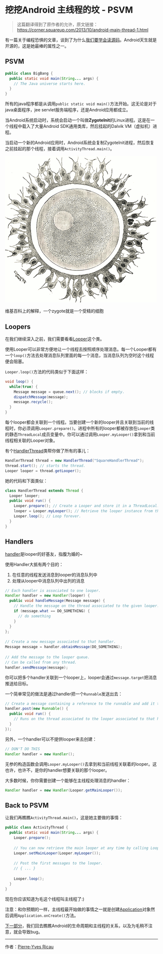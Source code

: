 挖挖Android 主线程的坟 - PSVM
===

> 这篇翻译得到了原作者的允许，原文链接：https://corner.squareup.com/2013/10/android-main-thread-1.html

有一篇关于编程恐惧的文章，谈到了为什么[我们要学会读源码][1]。Android天生就是开源的，这是她最棒的属性之一。

## PSVM
```java
public class BigBang {
  public static void main(String... args) {
    // The Java universe starts here.
  }
}
```
所有的java程序都是从调用``public static void main()``方法开始。这无论是对于java桌面程序，jee servlet服务端程序，还是Android应用都成立。

当Android系统启动时，系统会启动一个叫做**ZygoteInit**的Linux进程。这是在一个线程中载入了大量Android SDK通用类库，然后挂起的Dalvik VM（虚拟机）进程。

当启动一个新的Android应用时，Android系统会复制ZygoteInit进程，然后恢复之前挂起的那个线程，接着调用``ActivityThread.main()``。

![zygote](art/zygote.png)

维基百科上的解释，一个zygote就是一个受精的细胞

## Loopers
在我们继续深入之前，我们需要看看[Lopper][3]这个类。

使用Looper可以非常方便地让一个线程去按照顺序处理消息。每一个Looper都有一个``loop()``方法去处理消息队列里面的每一个消息，当消息队列为空时这个线程便会阻塞。

``Looper.loop()``方法的代码类似于下面这样：

```java
void loop() {
  while(true) {
    Message message = queue.next(); // blocks if empty.
    dispatchMessage(message);
    message.recycle();
  }
}
```

每个looper都会关联到一个线程。当要创建一个新的looper并且关联到当前的线程时，你必须调用``Looper.prepare()``。进程中所有的looper都被存放在``Looper``类的静态``ThreadLocal``成员变量中。你可以通过调用``Looper.myLooper()``拿到和当前线程相关联的Looper对象。

有个[HandlerThread][4]类帮你做了所有的事儿：

```java
HandlerThread thread = new HandlerThread("SquareHandlerThread");
thread.start(); // starts the thread.
Looper looper = thread.getLooper();
```

她的代码和下面类似：

```java
class HandlerThread extends Thread {
  Looper looper;
  public void run() {
    Looper.prepare(); // Create a Looper and store it in a ThreadLocal.
    looper = Looper.myLooper(); // Retrieve the looper instance from the ThreadLocal, for later use.
    Looper.loop(); // Loop forever.
  }
}
```

## Handlers
[handler][5]是looper的好基友，指腹为婚的~

使用Handler大抵有两个目的：

1. 在任意的线程发送消息到looper的消息队列中
2. 处理从looper中消息队列中出列的消息

```java
// Each handler is associated to one looper.
Handler handler = new Handler(looper) {
  public void handleMessage(Message message) {
    // Handle the message on the thread associated to the given looper.
    if (message.what == DO_SOMETHING) {
      // do something
    }
  }
};

// Create a new message associated to that handler.
Message message = handler.obtainMessage(DO_SOMETHING);

// Add the message to the looper queue.
// Can be called from any thread.
handler.sendMessage(message);
```

你可以把多个handler关联到一个looper上，looper会通过``message.target``把消息推送给目标。

一个简单常见的做法是通过handler把一个``Runnable``发送出去：

```java
// Create a message containing a reference to the runnable and add it to the looper queue
handler.post(new Runnable() {
  public void run() {
    // Runs on the thread associated to the looper associated to that handler.
  }
});
```

另外，一个handler可以不提供looper来去创建：

```java
// DON'T DO THIS
Handler handler = new Handler();
```

无参的构造函数会调用``Looper.myLooper()``去拿到和当前线程关联着的looper。这也许，也许不，是你的handler想要关联的那个looper。

大多数时候，你你需要创建一个能够在主线程处理消息的handler：

```java
Handler handler = new Handler(Looper.getMainLooper());
```

## Back to PSVM
让我们再瞧瞧``ActivityThread.main()``，这是她主要做的事情：
```java
public class ActivityThread {
  public static void main(String... args) {
    Looper.prepare();

    // You can now retrieve the main looper at any time by calling Looper.getMainLooper().
    Looper.setMainLooper(Looper.myLooper());

    // Post the first messages to the looper.
    // { ... }

    Looper.loop();
  }
}
```

现在你应该知道为毛这个线程叫主线程了:)

注意：和你预期的一样，主线程最开始做的事情之一就是创建[Application][6]对象然后调用``Application.onCreate()``方法。

[下一部分][7]，我们回去瞧瞧Android的生命周期和主线程的关系，以及为毛稍不注意，就会导致bug。

---
作者：[Pierre-Yves Ricau][8]

[1]: http://www.codinghorror.com/blog/2012/04/learn-to-read-the-source-luke.html
[2]: https://android.googlesource.com/platform/frameworks/base/+/refs/heads/master/preloaded-classes
[3]: http://developer.android.com/reference/android/os/L
[4]: http://developer.android.com/reference/android/os/HandlerThread.html
[5]: http://developer.android.com/reference/android/os/Handler.html
[6]: http://developer.android.com/reference/android/app/Application.html
[7]: http://corner.squareup.com/2013/12/android-main-thread-2.html
[8]: http://piwai.info/
